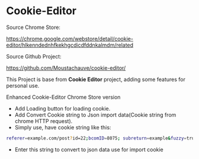 # Cookie-Editor
Source Chrome Store:

https://chrome.google.com/webstore/detail/cookie-editor/hlkenndednhfkekhgcdicdfddnkalmdm/related

Source Github Project:

https://github.com/Moustachauve/cookie-editor/

This Project is base from **Cookie Editor** project, adding some features for personal use.

Enhanced Cookie-Editor Chrome Store version

 - Add Loading button for loading cookie.
 - Add Convert Cookie string to Json import data(Cookie string from chrome HTTP request).
 - Simply use, have cookie string like this:
```sh
referer=example.com/post?id=22;bcomID=8075; subreturn=example&fuzzy=true&ct=null&autobounce=true; JSESSIONID=6D20570E1EB; mbox=session
```
+ Enter this string to convert to json data use for import cookie


